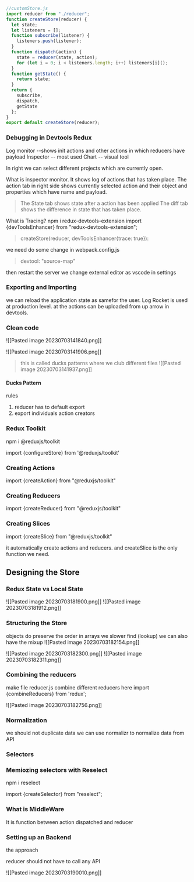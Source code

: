 
```javascript
//customStore.js
import reducer from "./reducer";
function createStore(reducer) {
  let state;
  let listeners = [];
  function subscribe(listener) {
    listeners.push(listener);
  }
  function dispatch(action) {
    state = reducer(state, action);
    for (let i = 0; i < listeners.length; i++) listeners[i]();
  }
  function getState() {
    return state;
  }
  return {
    subscribe,
    dispatch,
    getState
  };
}
export default createStore(reducer); 
```

### Debugging in Devtools Redux

Log monitor --shows init actions and other actions in which reducers have payload
Inspector -- most used
Chart -- visual tool

In right we can select different projects which are currently open.

What is inspector monitor.
It shows log of actions that has taken place.
The action tab in right side shows currently selected action and their object and properties which have name and payload.
> The State tab shows state after a action has been applied
> The diff tab shows the difference in state that has taken place. 

What is Tracing?
npm i redux-devtools-extension
import {devToolsEnhancer} from "redux-devtools-extension";
> createStore(reducer, devToolsEnhancer{trace: true}):

we need do some change in webpack.config.js
> devtool: "source-map"

then restart the server
we change external editor as vscode in settings

### Exporting and Importing 
we can reload the application state as samefor the user.
Log Rocket is used at production level.
at the actions can be uploaded from up arrow in devtools.

### Clean code
![[Pasted image 20230703141840.png]]

![[Pasted image 20230703141906.png]]
>this is called ducks patterns where we club different files
![[Pasted image 20230703141937.png]]

#### Ducks Pattern
rules
1. reducer has to default export
2. export individuals action creators

### Redux Toolkit

npm i @reduxjs/toolkit
  
import {configureStore} from '@reduxjs/toolkit'

### Creating Actions

import {createAction} from "@reduxjs/toolkit"

### Creating Reducers

import {createReducer} from "@reduxjs/toolkit"

### Creating Slices

import {createSlice} from "@reduxjs/toolkit"

it automatically create actions and reducers. and createSlice is the only function we need.

## Designing the Store

### Redux State vs Local State
![[Pasted image 20230703181900.png]]
![[Pasted image 20230703181912.png]]

### Structuring the Store

objects do preserve the order
in arrays we slower find (lookup)
we can also have the mixup
![[Pasted image 20230703182154.png]]

![[Pasted image 20230703182300.png]]
![[Pasted image 20230703182311.png]]

### Combining the reducers

make file reducer.js
combine different reducers here
import {combineReducers} from 'redux';

![[Pasted image 20230703182756.png]]


### Normalization

we should not duplicate data
we can use normalizr to normalize data from API

### Selectors

### Memiozing selectors with Reselect

npm i reselect

import {createSelector} from "reselect";

### What is MiddleWare

It is function between action dispatched and reducer


### Setting up an Backend

the approach

reducer should not have to call any API

![[Pasted image 20230703190010.png]]


